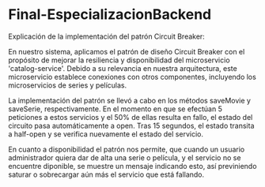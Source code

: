# Final-EspecializacionBackend
Explicación de la implementación del patrón Circuit Breaker:

En nuestro sistema, aplicamos el patrón de diseño Circuit Breaker con el propósito de mejorar la resiliencia y disponibilidad del microservicio 'catalog-service'. Debido a su relevancia en nuestra arquitectura, este microservicio establece conexiones con otros componentes, incluyendo los microservicios de series y películas.

La implementación del patrón se llevó a cabo en los métodos saveMovie y saveSerie, respectivamente. En el momento en que se efectúan 5 peticiones a estos servicios y el 50% de ellas resulta en fallo, el estado del circuito pasa automáticamente a open. Tras 15 segundos, el estado transita a half-open y se verifica nuevamente el estado del servicio.

En cuanto a disponibilidad el patrón nos permite, que cuando un usuario administrador quiera dar de alta una serie o película, y el servicio no se encuentre diponible, se muestre un mensaje indicando esto, así previniendo saturar o sobrecargar aún más el servicio que está fallando.

